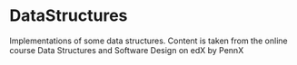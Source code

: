 # DataStructures
Implementations of some data structures. Content is taken from the online course Data Structures and Software Design on edX by PennX
